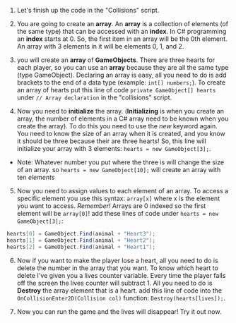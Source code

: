 1. Let's finish up the code in the "Collisions" script.

2. You are going to create an **array**. An **array** is a collection of elements (of the same type) that can be accessed with an **index**. In C# programming an **index** starts at 0. So, the first item in an array will be the 0th element. An array with 3 elements in it will be elements 0, 1, and 2.

3. you will create an **array** of **GameObjects**. There are three hearts for each player, so you can use an **array** because they are all the same type (type GameObject). Declaring an array is easy, all you need to do is add brackets to the end of a data type (example: `int[] numbers;`). To create an array of hearts put this line of code `private GameObject[] hearts` under `// Array declaration` in the "collisions" script.

4. Now you need to **initialize** the array. (**Initializing** is when you create an array, the number of elements in a C# array need to be known when you create the array). To do this you need to use the *new* keyword again. You need to know the size of an array when it is created, and you know it should be three because their are three hearts! So, this line will initialize your array with 3 elements: `hearts = new GameObject[3];`.
 * Note: Whatever number you put where the three is will change the size of an array. so `hearts = new GameObject[10];` will create an array with ten *elements*

5. Now you need to assign values to each element of an array. To access a specific element you use this syntax: `array[x]` where x is the element you want to access. *Remember!* Arrays are 0 indexed so the first element will be `array[0]`! add these lines of code under `hearts = new GameObject[3];`:

 ```csharp
 hearts[0] = GameObject.Find(animal + "Heart3");
 hearts[1] = GameObject.Find(animal + "Heart2");
 hearts[2] = GameObject.Find(animal + "Heart1");
 ``` 
6. Now if you want to make the player lose a heart, all you need to do is delete the number in the array that you want. To know which heart to delete I've given you a lives counter variable. Every time the player falls off the screen the lives counter will subtract 1. All you need to do is **Destroy** the array element that is a heart. add this line of code into the `OnCollisionEnter2D(Collision col)` function: `Destroy(hearts[lives]);`.

7. Now you can run the game and the lives will disappear! Try it out now.  
